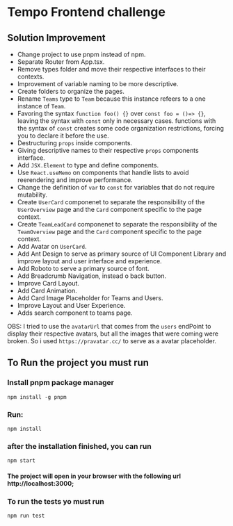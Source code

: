 # Tempo Frontend challenge

## Solution Improvement

- Change project to use pnpm instead of npm.
- Separate Router from App.tsx.
- Remove types folder and move their respective interfaces to their contexts.
- Improvement of variable naming to be more descriptive.
- Create folders to organize the pages.
- Rename `Teams` type to `Team` because this instance refeers to a one instance of `Team`.
- Favoring the syntax `function foo() {}` over `const foo = ()=> {}`,
  leaving the syntax with `const` only in necessary cases. functions with the syntax
  of `const` creates some code organization restrictions, forcing you to declare it before the
  use.
- Destructuring `props` inside components.
- Giving descriptive names to their respective `props` components interface.
- Add `JSX.Element` to type and define components.
- Use `React.useMemo` on components that handle lists to avoid reerendering and improve performance.
- Change the definition of `var` to `const` for variables that do not require mutability.
- Create `UserCard` componenet to separate the responsibility of the `UserOverview` page and the `Card` component specific to the page context.
- Create `TeamLeadCard` componenet to separate the responsibility of the `TeamOverview` page and the `Card` component specific to the page context.
- Add Avatar on `UserCard`.
- Add Ant Design to serve as primary source of UI Component Library and improve layout and user interface and experience.
- Add Roboto to serve a primary source of font.
- Add Breadcrumb Navigation, instead o back button.
- Improve Card Layout.
- Add Card Animation.
- Add Card Image Placeholder for Teams and Users.
- Improve Layout and User Experience.
- Adds search component to teams page.

OBS: I tried to use the `avatarUrl` that comes from the `users` endPoint to display their respective avatars, but all the images that were coming were broken.
So i used `https://pravatar.cc/` to serve as a avatar placeholder.

## To Run the project you must run

### Install pnpm package manager

```terminal
npm install -g pnpm
```

### Run:

```terminal
npm install
```

### after the installation finished, you can run

```terminal
npm start
```

#### The project will open in your browser with the following url http://localhost:3000;

### To run the tests yo must run

```terminal
npm run test
```

